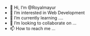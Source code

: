 - 👋 Hi, I’m @Royalmayur
- 👀 I’m interested in Web Development
- 🌱 I’m currently learning ....
- 💞️ I’m looking to collaborate on ...
- 📫 How to reach me ...

<!---
Royalmayur/Royalmayur is a ✨ special ✨ repository because its `README.md` (this file) appears on your GitHub profile.
You can click the Preview link to take a look at your changes.
--->
